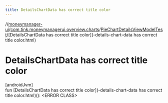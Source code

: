 ```yaml
---
title: DetailsChartData has correct title color
---
```

//[moneymanager-ui](../../../index.html)/[com.tink.moneymanagerui.overview.charts](../index.html)/[PieChartDetailsViewModelTest](index.html)/[DetailsChartData has correct title color](-details-chart-data has correct title color.html)



# DetailsChartData has correct title color



[androidJvm]\
fun [DetailsChartData has correct title color](-details-chart-data has correct title color.html)(): &lt;ERROR CLASS&gt;




